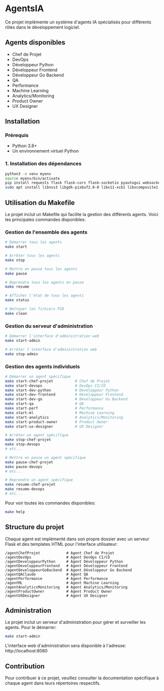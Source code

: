 # AgentsIA

Ce projet implémente un système d'agents IA spécialisés pour différents rôles dans le développement logiciel.

## Agents disponibles

- Chef de Projet
- DevOps
- Développeur Python
- Développeur Frontend
- Développeur Go Backend
- QA
- Performance
- Machine Learning
- Analytics/Monitoring
- Product Owner
- UX Designer

## Installation

### Prérequis

- Python 3.8+
- Un environnement virtuel Python

### 1. Installation des dépendances

```bash
python3 -m venv myenv
source myenv/bin/activate
pip install requests flask flask-cors flask-socketio pyautogui websocket-client
sudo apt install libnss3 libgdk-pixbuf2.0-0 libx11-xcb1 libxcomposite1 
```

## Utilisation du Makefile

Le projet inclut un Makefile qui facilite la gestion des différents agents. Voici les principales commandes disponibles:

### Gestion de l'ensemble des agents

```bash
# Démarrer tous les agents
make start

# Arrêter tous les agents
make stop

# Mettre en pause tous les agents
make pause

# Reprendre tous les agents en pause
make resume

# Afficher l'état de tous les agents
make status

# Nettoyer les fichiers PID
make clean
```

### Gestion du serveur d'administration

```bash
# Démarrer l'interface d'administration web
make start-admin

# Arrêter l'interface d'administration web
make stop-admin
```

### Gestion des agents individuels

```bash
# Démarrer un agent spécifique
make start-chef-projet          # Chef de Projet
make start-devops               # DevOps CI/CD
make start-dev-python           # Développeur Python
make start-dev-frontend         # Développeur Frontend
make start-dev-go               # Développeur Go Backend
make start-qa                   # QA
make start-perf                 # Performance
make start-ml                   # Machine Learning
make start-analytics            # Analytics/Monitoring
make start-product-owner        # Product Owner
make start-ux-designer          # UX Designer

# Arrêter un agent spécifique
make stop-chef-projet
make stop-devops
# etc...

# Mettre en pause un agent spécifique
make pause-chef-projet
make pause-devops
# etc...

# Reprendre un agent spécifique
make resume-chef-projet
make resume-devops
# etc...
```

Pour voir toutes les commandes disponibles:
```bash
make help
```

## Structure du projet

Chaque agent est implémenté dans son propre dossier avec un serveur Flask et des templates HTML pour l'interface utilisateur:

```
/agentChefProjet            # Agent Chef de Projet
/agentDevOps                # Agent DevOps CI/CD
/agentDeveloppeurPython     # Agent Développeur Python
/agentDeveloppeurFrontend   # Agent Développeur Frontend
/agentDeveloppeurGoBackend  # Agent Développeur Go Backend
/agentQAClaude              # Agent QA
/agentPerformance           # Agent Performance
/agentML                    # Agent Machine Learning
/agentAnalyticsMonitoring   # Agent Analytics/Monitoring
/agentProductOwner          # Agent Product Owner
/agentUXDesigner            # Agent UX Designer
```

## Administration

Le projet inclut un serveur d'administration pour gérer et surveiller les agents. Pour le démarrer:

```bash
make start-admin
```

L'interface web d'administration sera disponible à l'adresse: http://localhost:8080

## Contribution

Pour contribuer à ce projet, veuillez consulter la documentation spécifique à chaque agent dans leurs répertoires respectifs.